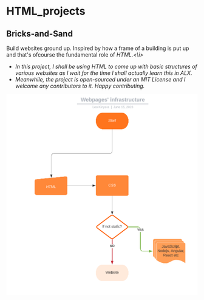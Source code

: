   # HTML_projects

## Bricks-and-Sand  
Build websites ground up. Inspired by how a frame of a building is put up and that's ofcourse the fundamental role of <i>HTML.<\i>

   * In this project, I shall be using HTML to come up with basic structures of various websites as I wait for the time I shall actually learn this in ALX.
   * Meanwhile, the project is open-sourced under an MIT License and I welcome any contributors to it. Happy contributing.

    
![flow chart](html_infrasture.PNG)
